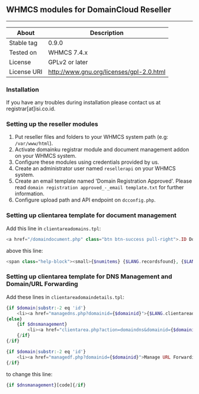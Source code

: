 ## WHMCS modules for DomainCloud Reseller

- - - -

About | Description
------------ | -------------
Stable tag | 0.9.0
Tested on | WHMCS 7.4.x
License | GPLv2 or later
License URI | http://www.gnu.org/licenses/gpl-2.0.html

### Installation

If you have any troubles during installation please contact us at registrar[at]isi.co.id.

### Setting up the reseller modules

1. Put reseller files and folders to your WHMCS system path (e.g: `/var/www/html`).
2. Activate domainku registrar module and document management addon on your WHMCS system.
3. Configure these modules using credentials provided by us.
4. Create an administrator user named `resellerapi` on your WHMCS system.
5. Create an email template named 'Domain Registration Approved'. Please read `domain registration approved_-_email template.txt` for further information.
6. Configure upload path and API endpoint on `dcconfig.php`.


### Setting up clientarea template for document management

Add this line in `clientareadomains.tpl`:
```php
<a href="/domaindocument.php" class="btn btn-success pull-right">.ID Document Registration</a>
```
above this line:
```php
<span class="help-block"><small>{$numitems} {$LANG.recordsfound}, {$LANG.page} {$pagenumber} {$LANG.pageof} {$totalpages}</small></span>
```

### Setting up clientarea template for DNS Management and Domain/URL Forwarding

Add these lines in `clientareadomaindetails.tpl`:
```php
{if $domain|substr:-2 eq 'id'}
    <li><a href="managedns.php?domainid={$domainid}">{$LANG.clientareadomainmanagedns}</a></li>
{else}
    {if $dnsmanagement}
        <li><a href="clientarea.php?action=domaindns&domainid={$domainid}">{$LANG.clientareadomainmanagedns}</a></li>
    {/if}
{/if}

{if $domain|substr:-2 eq 'id'}
	<li><a href="managedf.php?domainid={$domainid}">Manage URL Forwarding</a></li>
{/if}
```
to change this line:
```php
{if $dnsmanagement}[code]{/if}
```
